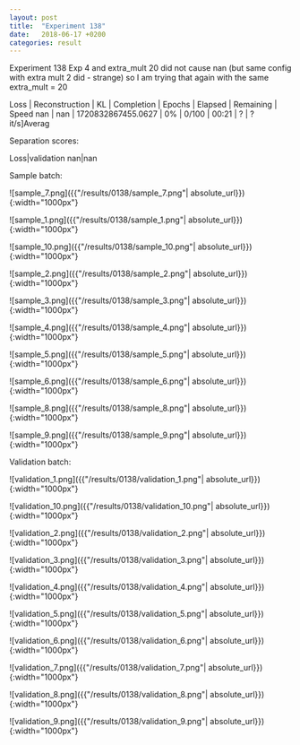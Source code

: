```yaml
---
layout: post
title:  "Experiment 138"
date:   2018-06-17 +0200
categories: result
---
```

Experiment 138
Exp 4 and extra_mult 20 did not cause nan (but same config with extra mult 2 did - strange) so I am trying that again with the same extra_mult = 20

Loss | Reconstruction | KL | Completion | Epochs | Elapsed | Remaining | Speed
nan | nan | 1720832867455.0627 | 0% | 0/100 | 00:21 | ? | ?it/s]Averag

Separation scores:

Loss|validation
nan|nan

Sample batch:

![sample_7.png]({{"/results/0138/sample_7.png"| absolute_url}}){:width="1000px"}

![sample_1.png]({{"/results/0138/sample_1.png"| absolute_url}}){:width="1000px"}

![sample_10.png]({{"/results/0138/sample_10.png"| absolute_url}}){:width="1000px"}

![sample_2.png]({{"/results/0138/sample_2.png"| absolute_url}}){:width="1000px"}

![sample_3.png]({{"/results/0138/sample_3.png"| absolute_url}}){:width="1000px"}

![sample_4.png]({{"/results/0138/sample_4.png"| absolute_url}}){:width="1000px"}

![sample_5.png]({{"/results/0138/sample_5.png"| absolute_url}}){:width="1000px"}

![sample_6.png]({{"/results/0138/sample_6.png"| absolute_url}}){:width="1000px"}

![sample_8.png]({{"/results/0138/sample_8.png"| absolute_url}}){:width="1000px"}

![sample_9.png]({{"/results/0138/sample_9.png"| absolute_url}}){:width="1000px"}

Validation batch:

![validation_1.png]({{"/results/0138/validation_1.png"| absolute_url}}){:width="1000px"}

![validation_10.png]({{"/results/0138/validation_10.png"| absolute_url}}){:width="1000px"}

![validation_2.png]({{"/results/0138/validation_2.png"| absolute_url}}){:width="1000px"}

![validation_3.png]({{"/results/0138/validation_3.png"| absolute_url}}){:width="1000px"}

![validation_4.png]({{"/results/0138/validation_4.png"| absolute_url}}){:width="1000px"}

![validation_5.png]({{"/results/0138/validation_5.png"| absolute_url}}){:width="1000px"}

![validation_6.png]({{"/results/0138/validation_6.png"| absolute_url}}){:width="1000px"}

![validation_7.png]({{"/results/0138/validation_7.png"| absolute_url}}){:width="1000px"}

![validation_8.png]({{"/results/0138/validation_8.png"| absolute_url}}){:width="1000px"}

![validation_9.png]({{"/results/0138/validation_9.png"| absolute_url}}){:width="1000px"}
